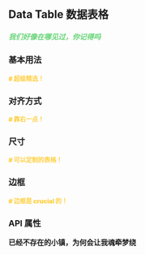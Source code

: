 ## Data Table 数据表格

<h5 style="color: #66d476">我们好像在哪见过，你记得吗</h5>

<script setup>
    import BasicDemo from '../demo/basic_demo.vue'
    import SizeDemo from '../demo/size_demo.vue'
    import AlignDemo from '../demo/align_demo.vue'
    import BorderDemo from '../demo/border_demo.vue'
    import Preview from '../../../src/components/preview.vue'
</script>

### 基本用法

<p style="color: #ffcf3f; font-size: 12px; font-weight: 900;"># 超级精选！</p>
<BasicDemo />
<Preview comp="data_table" demo="basic_demo" />

### 对齐方式

<p style="color: #ffcf3f; font-size: 12px; font-weight: 900;"># 靠右一点！</p>
<AlignDemo />
<Preview comp="data_table" demo="align_demo" />

### 尺寸

<p style="color: #ffcf3f; font-size: 12px; font-weight: 900;"># 可以定制的表格！</p>
<SizeDemo />
<Preview comp="data_table" demo="size_demo" />

### 边框

<p style="color: #ffcf3f; font-size: 12px; font-weight: 900;"># 边框是 crucial 的！</p>
<BorderDemo />
<Preview comp="data_table" demo="border_demo" />

<!-- API表格 -->

### API 属性

<p style="color: var(--color-success); font-size: 14px; font-weight: 900;">已经不存在的小镇，为何会让我魂牵梦绕</p>
<script setup>
    import ApiTable from '../../../src/components/api_table.vue'
    const data = {
        columns: [
            {
                title: '名称'
            },
            {
                title: '类型'
            },
            {
                title: '默认值'
            },
            {
                title: '说明'
            }
        ],
        item: [
            {
                name: 'data',
                type: 'Array',
                default: '[]',
                explain: '数据'
            },
            {
                name: 'bordered',
                type: 'Boolean',
                default: 'false | true',
                explain: '是否开启边框'
            },
			{
				name: 'show-header',
				 type: 'Boolean',
                default: 'false | true',
                explain: '是否开启标头'
			},
			{
				name: 'table-height',
				type: 'String',
				default: 'auto',
				explain: '高度'
			},
			{
				name: 'width',
				type: 'String',
				default: '100%',
				explain: '宽度'
			},
			{
				name: 'align',
				type: 'String',
				default: 'left',
				explain: '对齐方式'
			},
			{
				name: 'show-pagination',
				type: 'Boolean',
				default: 'false | true',
				explain: '是否开启分页控制'
			},
			{
				name: 'default-pageSize',
				type: 'Boolean',
				default: 'false | true',
				explain: '是否开启总条数'
			},
			{
                name: 'pagination-align',
				type: 'String',
				default: 'flex-start | center | flex-end',
				explain: '对齐方式'
			}
        ]
  }
</script>
<ApiTable :data="data" />
